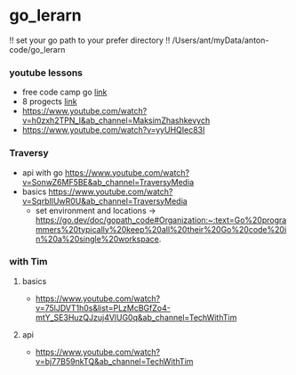 # go_lerarn

!! set your go path to your prefer directory !!
/Users/ant/myData/anton-code/go_lerarn

### youtube lessons
  * free code camp go [link](https://www.youtube.com/watch?v=YS4e4q9oBaU&ab_channel=freeCodeCamp.org)
  * 8 progects [link](https://www.youtube.com/watch?v=jFfo23yIWac&list=WL&index=1&ab_channel=freeCodeCamp.org) 
  * <https://www.youtube.com/watch?v=h0zxh2TPN_I&ab_channel=MaksimZhashkevych>
  * <https://www.youtube.com/watch?v=yyUHQIec83I>

### Traversy
* api with go https://www.youtube.com/watch?v=SonwZ6MF5BE&ab_channel=TraversyMedia
* basics https://www.youtube.com/watch?v=SqrbIlUwR0U&ab_channel=TraversyMedia 
  * set environment and locations -> https://go.dev/doc/gopath_code#Organization:~:text=Go%20programmers%20typically%20keep%20all%20their%20Go%20code%20in%20a%20single%20workspace.


### with Tim

1. basics

    * <https://www.youtube.com/watch?v=75lJDVT1h0s&list=PLzMcBGfZo4-mtY_SE3HuzQJzuj4VlUG0q&ab_channel=TechWithTim>

2. api

    * <https://www.youtube.com/watch?v=bj77B59nkTQ&ab_channel=TechWithTim>
